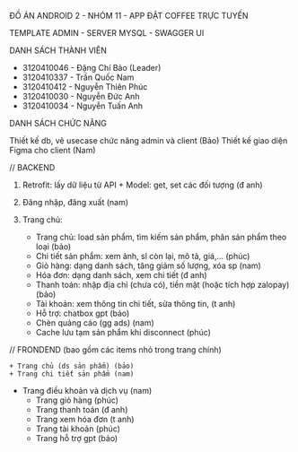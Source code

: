 ĐỒ ÁN ANDROID 2 - NHÓM 11 - APP ĐẶT COFFEE TRỰC TUYẾN

TEMPLATE ADMIN - SERVER MYSQL - SWAGGER UI

DANH SÁCH THÀNH VIÊN

+ 3120410046 - Đặng Chí Bảo (Leader)
+ 3120410337 - Trần Quốc Nam
+ 3120410412 - Nguyễn Thiên Phúc
+ 3120410030 - Nguyễn Đức Anh
+ 3120410034 - Nguyễn Tuấn Anh

DANH SÁCH CHỨC NĂNG

Thiết kế db, vẽ usecase chức năng admin và client (Bảo)
Thiết kế giao diện Figma cho client (Nam) 

// BACKEND

1. Retrofit: lấy dữ liệu từ API + Model: get, set các đối tượng (đ anh)
2. Đăng nhập, đăng xuất (nam)
3. Trang chủ:

	+ Trang chủ: load sản phẩm, tìm kiếm sản phẩm, phân sản phẩm theo loại (bảo)
	+ Chi tiết sản phẩm: xem ảnh, sl còn lại, mô tả, giá,... (phúc)
	+ Giỏ hàng: dạng danh sách, tăng giảm số lượng, xóa sp (nam)
	+ Hóa đơn: dạng danh sách, xem chi tiết (đ anh)
	+ Thanh toán: nhập địa chỉ (chưa có), tiền mặt (hoặc tích hợp zalopay) (bảo)
	+ Tài khoản: xem thông tin chi tiết, sửa thông tin, (t anh)
	+ Hỗ trợ: chatbox gpt (bảo)
	+ Chèn quảng cáo (gg ads) (nam)
	+ Cache lưu tạm sản phẩm khi disconnect (phúc)

// FRONDEND (bao gồm các items nhỏ trong trang chính) 

	+ Trang chủ (ds sản phẩm) (bảo)
	+ Trang chi tiết sản phẩm (nam)
  + Trang điều khoản và dịch vụ (nam)
	+ Trang giỏ hàng (phúc)
	+ Trang thanh toán (đ anh)
	+ Trang xem hóa đơn (t anh)
	+ Trang tài khoản (phúc)
	+ Trang hỗ trợ gpt (bảo)

